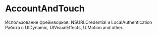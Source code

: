 AccountAndTouch
===============

Использование фреймворков: NSURLCredential и LocalAuthentication
Работа с UIDynamic, UIVisualEffects, UIMotion and other.
